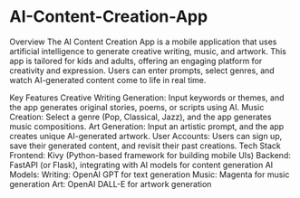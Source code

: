 # AI-Content-Creation-App
Overview
The AI Content Creation App is a mobile application that uses artificial intelligence to generate creative writing, music, and artwork. This app is tailored for kids and adults, offering an engaging platform for creativity and expression. Users can enter prompts, select genres, and watch AI-generated content come to life in real time.

Key Features
Creative Writing Generation: Input keywords or themes, and the app generates original stories, poems, or scripts using AI.
Music Creation: Select a genre (Pop, Classical, Jazz), and the app generates music compositions.
Art Generation: Input an artistic prompt, and the app creates unique AI-generated artwork.
User Accounts: Users can sign up, save their generated content, and revisit their past creations.
Tech Stack
Frontend: Kivy (Python-based framework for building mobile UIs)
Backend: FastAPI (or Flask), integrating with AI models for content generation
AI Models:
Writing: OpenAI GPT for text generation
Music: Magenta for music generation
Art: OpenAI DALL-E for artwork generation
